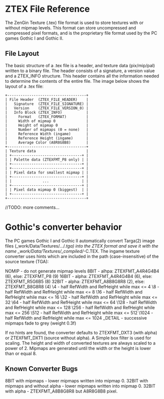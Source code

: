 
ZTEX File Reference
===================

The ZenGin Texture (.tex) file format is used to store textures with or without 
mipmap levels. This format can store uncompressed and compressed pixel formats, 
and is the proprietary file format used by the PC games Gothic I and Gothic II.

File Layout
-----------

The basic structure of a .tex file is a header, and texture data (pix/mip/pal) 
written to a binary file.  The header consists of a signature, a version value 
and a ZTEX_INFO structure.  This header contains all the information needed to 
determine the contents of the entire file. The image below shows the layout of 
a .tex file:

    +------------------------------------+
    | File Header  (ZTEX_FILE_HEADER)    |
    |   Signature  (ZTEX_FILE_SIGNATURE) |
    |   Version    (ZTEX_FILE_VERSION_0) |
    |   Info Block (ZTEX_INFO)           |
    |     Format   (ZTEX_FORMAT)         |
    |     Width of mipmap 0              |
    |     Height of mipmap 0             |
    |     Number of mipmaps (0 = none)   |
    |     Reference Width (ingame)       |
    |     Reference Height (ingame)      |
    |     Average Color (A8R8G8B8)       |
    +------------------------------------+
    | Texture data                       |
    | +--------------------------------+ |
    | | Palette data (ZTEXFMT_P8 only) | |
    | +--------------------------------+ |
    | +--------------------------------+ |
    | | Pixel data for smallest mipmap | |
    | +--------------------------------+ |
    | |              ...               | |
    | +--------------------------------+ |
    | | Pixel data mipmap 0 (biggest)  | |
    | +--------------------------------+ |
    +------------------------------------+

//TODO: more comments...


Gothic's converter behavior
===========================

The PC games Gothic I and Gothic II automatically convert Targa(2) image files 
(_work/Data/Textures/.../*.tga) into the ZTEX format and save it with the name 
_work/Data/Textures/_compiled/*-C.TEX. The ingame texture converter uses hints 
which are included in the path (case-insensitive) of the source texture (TGA):

  NOMIP    - do not generate mipmap levels
  8BIT     - alhpa: ZTEXFMT_A4R4G4B4 (6), else: ZTEXFMT_P8     (9)
  16BIT    - alpha: ZTEXFMT_A4R4G4B4 (6), else: ZTEXFMT_R5G6B5 (8)
  32BIT    - alpha: ZTEXFMT_A8B8G8R8 (2), else: ZTEXFMT_B8G8R8 (4)
  \4       - half RefWidth and RefHeight while max <= 4
  \8       - half RefWidth and RefHeight while max <= 8
  \16      - half RefWidth and RefHeight while max <= 16
  \32      - half RefWidth and RefHeight while max <= 32
  \64      - half RefWidth and RefHeight while max <= 64
  \128     - half RefWidth and RefHeight while max <= 128
  \256     - half RefWidth and RefHeight while max <= 256
  \512     - half RefWidth and RefHeight while max <= 512
  \1024    - half RefWidth and RefHeight while max <= 1024
  \_DETAIL - successive mipmaps fade to grey (weight 0.3f)

If no hints are found, the converter defaults to ZTEXFMT_DXT3 (with alpha) or 
ZTEXFMT_DXT1 (source without alpha). A Simple box filter is used for scaling.
The height and width of converted textures are always scaled to a power of 2.
Mipmaps are generated until the width or the height is lower than or equal 8.

Known Converter Bugs
--------------------

  8BIT  with mipmaps                   - lower mipmaps written into mipmap 0.
  32BIT with mipmaps and without alpha - lower mipmaps written into mipmap 0.
  32BIT with alpha                     - ZTEXFMT_A8B8G8R8 but A8R8G8B8 pixel.

